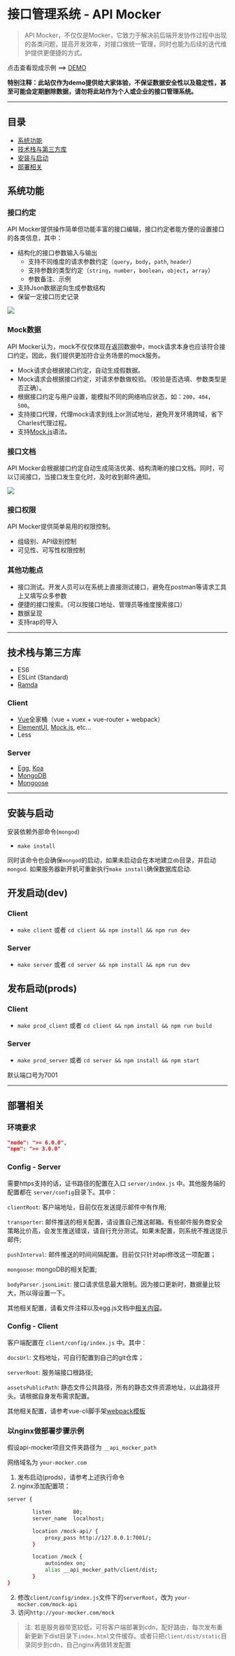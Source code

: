 # 接口管理系统 - API Mocker

> API Mocker，不仅仅是Mocker，它致力于解决前后端开发协作过程中出现的各类问题，提高开发效率，对接口做统一管理，同时也能为后续的迭代维护提供更便捷的方式。

点击查看现成示例 ==> [DEMO](http://api-mocker.com/)

**特别注释：此站仅作为demo提供给大家体验，不保证数据安全性以及稳定性，甚至可能会定期删除数据，请勿将此站作为个人或企业的接口管理系统。**

***

## 目录
- [系统功能](#系统功能)
- [技术栈与第三方库](#技术栈与第三方库)
- [安装与启动](#安装与启动)
- [部署相关](#部署相关)

## 系统功能

### 接口约定

API Mocker提供操作简单但功能丰富的接口编辑，接口约定者能方便的设置接口的各类信息，其中：

- 结构化的接口参数输入与输出
  - 支持不同维度的请求参数约定（`query`，`body`，`path`, `header`）
  - 支持参数的类型约定（`string`，`number`，`boolean`，`object`，`array`）
  - 参数备注、示例
- 支持Json数据逆向生成参数结构
- 保留一定接口历史记录

![](https://user-gold-cdn.xitu.io/2017/9/15/e4728e628394957924f586517e8d8b1b)

### Mock数据

API Mocker认为，mock不仅仅体现在返回数据中，mock请求本身也应该符合接口约定。因此，我们提供更加符合业务场景的mock服务。

- Mock请求会根据接口约定，自动生成假数据。
- Mock请求会根据接口约定，对请求参数做校验。（校验是否选填、参数类型是否正确）。
- 根据接口约定与用户设置，能模拟不同的网络响应状态，如：`200`，`404`，`500`。
- 支持接口代理，代理mock请求到线上or测试地址，避免开发环境跨域，省下Charles代理过程。
- 支持[Mock.js](http://mockjs.com/)语法。

### 接口文档

API Mocker会根据接口约定自动生成简洁优美、结构清晰的接口文档。同时，可以订阅接口，当接口发生变化时，及时收到邮件通知。

![](https://user-gold-cdn.xitu.io/2017/9/15/bf8a8ab4587aae27ea45047b05de8df7)

### 接口权限

API Mocker提供简单易用的权限控制。

- 组级别、API级别控制
- 可见性、可写性权限控制

### 其他功能点

- 接口测试。开发人员可以在系统上直接测试接口，避免在postman等请求工具上又填写众多参数
- 便捷的接口搜索。（可以按接口地址、管理员等维度搜索接口）
- 数据呈现
- 支持rap的导入

***

## 技术栈与第三方库

* ES6
* ESLint (Standard)
* [Ramda](https://github.com/ramda/ramda)

### Client

* [Vue](https://github.com/vuejs/vue)全家桶（vue + vuex + vue-router + webpack）
* [ElementUI](https://github.com/ElemeFE/element), [Mock.js](https://github.com/nuysoft/Mock), etc...
* Less

### Server

* [Egg](https://github.com/eggjs/egg), [Koa](https://github.com/koajs/koa)
* [MongoDB](https://github.com/mongodb/mongo)
* [Mongoose](https://github.com/Automattic/mongoose)

***

## 安装与启动

安装依赖外部命令(`mongod`)

* `make install`

同时该命令也会确保`mongod`的启动，如果未启动会在本地建立`db`目录，并启动`mongod`.
如果服务器新开机可重新执行`make install`确保数据库启动.

## 开发启动(dev)

### Client

* `make client` 或者  `cd client && npm install && npm run dev`

### Server

* `make server` 或者 `cd server && npm install && npm run dev`

## 发布启动(prods)

### Client

* `make prod_client` 或者 `cd client && npm install && npm run build`

### Server

* `make prod_server` 或者 `cd server && npm install && npm start`

默认端口号为7001

***


## 部署相关

### 环境要求
```json
"node": ">= 6.0.0",
"npm": ">= 3.0.0"
```
### Config - Server

需要https支持的话，证书路径的配置在入口 `server/index.js` 中。其他服务端的配置都在 `server/config`目录下。其中：

`clientRoot`: 客户端地址，目前仅在发送提示邮件中有作用;

`transporter`: 邮件推送的相关配置，请设置自己推送邮箱。有些邮件服务商安全策略比价高，会发生推送错误，请自行充分测试。如果未配置，则系统不推送提示邮件;

`pushInterval`: 邮件推送的时间间隔配置。目前仅只针对api修改这一项配置；

`mongoose`: mongoDB的相关配置;

`bodyParser.jsonLimit`: 接口请求信息最大限制。因为接口更新时，数据量比较大，所以得设置一下。

其他相关配置，请看文件注释以及egg.js文档中[相关内容](https://eggjs.org/zh-cn/basics/config.html#container)。


### Config - Client

客户端配置在 `client/config/index.js` 中。其中：

`docsUrl`: 文档地址，可自行配置到自己的git仓库；

`serverRoot`: 服务端接口根路径;

`assetsPublicPath`: 静态文件公共路径，所有的静态文件资源地址，以此路径开头。请根据自身发布需求配置。

其他相关配置，请参考vue-cli脚手架[webpack模板](https://github.com/vuejs-templates/webpack)

### **以nginx做部署步骤示例**

假设api-mocker项目文件夹路径为 `__api_mocker_path`

网络域名为 `your-mocker.com`

1. 发布启动(prods)，请参考上述执行命令
2. nginx添加配置项：
```bash
server {

        listen       80;
        server_name  localhost;

        location /mock-api/ {
            proxy_pass http://127.0.0.1:7001/;
        }

        location /mock {
            autoindex on;
            alias __api_mocker_path/client/dist;
        }
}
```
2. 修改`client/config/index.js`文件下的`serverRoot`，改为 `your-mocker.com/mock-api`
3. 访问`http://your-mocker.com/mock`

> 注: 若是服务器带宽较低，可将客户端部署到cdn，配好路由，每次发布重新更新下dist目录下`index.html`文件缓存。或者只把`client/dist/static`目录同步到cdn，自己nginx再做转发配置
